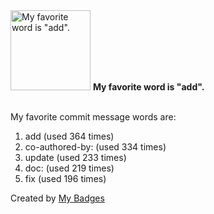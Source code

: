 <img src="https://my-badges.github.io/my-badges/favorite-word.png" alt="My favorite word is &quot;add&quot;." title="My favorite word is &quot;add&quot;." width="128">
<strong>My favorite word is &quot;add&quot;.</strong>
<br><br>

My favorite commit message words are:

1. add (used 364 times)
2. co-authored-by: (used 334 times)
3. update (used 233 times)
4. doc: (used 219 times)
5. fix (used 196 times)


Created by <a href="https://github.com/my-badges/my-badges">My Badges</a>
